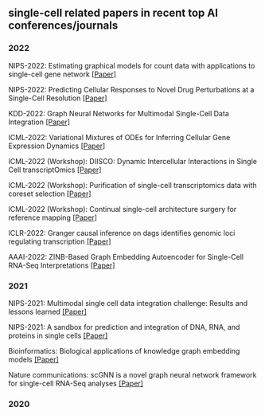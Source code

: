 ## single-cell related papers in recent top AI conferences/journals

### 2022

NIPS-2022: Estimating graphical models for count data with
applications to single-cell gene network [[Paper]](./papers/4205_estimating_graphical_models_fo.pdf)

NIPS-2022: Predicting Cellular Responses to Novel Drug
Perturbations at a Single-Cell Resolution [[Paper]](./papers/10515_predicting_cellular_responses_.pdf)

KDD-2022: Graph Neural Networks for Multimodal Single-Cell Data Integration [[Paper]](./papers/3534678.3539213.pdf)

ICML-2022: Variational Mixtures of ODEs for Inferring Cellular Gene Expression Dynamics [[Paper]](./papers/gu22a.pdf)

ICML-2022 (Workshop): DIISCO: Dynamic Intercellular Interactions in Single Cell transcriptOmics [[Paper]](./papers/DIISCO_ICML_WCB_2022.pdf)

ICML-2022 (Workshop): Purification of single-cell transcriptomics data with coreset selection
 [[Paper]](./papers/WCBICML2022_paper_67.pdf)

ICML-2022 (Workshop): Continual single-cell architecture surgery for reference mapping [[Paper]](./papers/WCBICML2022_paper_68.pdf)

ICLR-2022: Granger causal inference on dags identifies genomic loci regulating transcription [[Paper]](./papers/2019_granger_causal_inference_on_da.pdf)

AAAI-2022: ZINB-Based Graph Embedding Autoencoder for Single-Cell RNA-Seq Interpretations [[Paper]](./papers/20392-Article_Text-24405-1-2-20220628.pdf)

### 2021

NIPS-2021: Multimodal single cell data integration challenge:
Results and lessons learned [[Paper]](./papers/lance22a.pdf)

NIPS-2021: A sandbox for prediction and integration of DNA, RNA, and proteins in single cells [[Paper]](./papers/313_a_sandbox_for_prediction_and_i.pdf)

Bioinformatics: Biological applications of knowledge graph embedding models [[Paper]](./papers/bbaa012.pdf)

Nature communications: scGNN is a novel graph neural network framework for single-cell RNA-Seq analyses [[Paper]](./papers/scGNN.pdf)

### 2020



